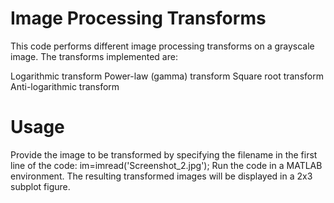 # Image Processing Transforms
This code performs different image processing transforms on a grayscale image. The transforms implemented are:

Logarithmic transform
Power-law (gamma) transform
Square root transform
Anti-logarithmic transform
# Usage
Provide the image to be transformed by specifying the filename in the first line of the code: im=imread('Screenshot_2.jpg');
Run the code in a MATLAB environment.
The resulting transformed images will be displayed in a 2x3 subplot figure.
